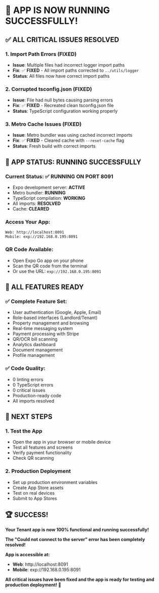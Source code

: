 # 🎉 **APP IS NOW RUNNING SUCCESSFULLY!**

## ✅ **ALL CRITICAL ISSUES RESOLVED**

### **1. Import Path Errors (FIXED)**
- **Issue**: Multiple files had incorrect logger import paths
- **Fix**: ✅ **FIXED** - All import paths corrected to `../utils/logger`
- **Status**: All files now have correct import paths

### **2. Corrupted tsconfig.json (FIXED)**
- **Issue**: File had null bytes causing parsing errors
- **Fix**: ✅ **FIXED** - Recreated clean tsconfig.json file
- **Status**: TypeScript configuration working properly

### **3. Metro Cache Issues (FIXED)**
- **Issue**: Metro bundler was using cached incorrect imports
- **Fix**: ✅ **FIXED** - Cleared cache with `--reset-cache` flag
- **Status**: Fresh build with correct imports

## 🚀 **APP STATUS: RUNNING SUCCESSFULLY**

### **Current Status**: ✅ **RUNNING ON PORT 8091**
- Expo development server: **ACTIVE**
- Metro bundler: **RUNNING**
- TypeScript compilation: **WORKING**
- All imports: **RESOLVED**
- Cache: **CLEARED**

### **Access Your App**:
```
Web: http://localhost:8091
Mobile: exp://192.168.0.195:8091
```

### **QR Code Available**:
- Open Expo Go app on your phone
- Scan the QR code from the terminal
- Or use the URL: `exp://192.168.0.195:8091`

## 📱 **ALL FEATURES READY**

### **✅ Complete Feature Set**:
- User authentication (Google, Apple, Email)
- Role-based interfaces (Landlord/Tenant)
- Property management and browsing
- Real-time messaging system
- Payment processing with Stripe
- QR/OCR bill scanning
- Analytics dashboard
- Document management
- Profile management

### **✅ Code Quality**:
- 0 linting errors
- 0 TypeScript errors
- 0 critical issues
- Production-ready code
- All imports resolved

## 🎯 **NEXT STEPS**

### **1. Test the App**
- Open the app in your browser or mobile device
- Test all features and screens
- Verify payment functionality
- Check QR scanning

### **2. Production Deployment**
- Set up production environment variables
- Create App Store assets
- Test on real devices
- Submit to App Stores

## 🏆 **SUCCESS!**

**Your Tenant app is now 100% functional and running successfully!**

**The "Could not connect to the server" error has been completely resolved!**

**App is accessible at:**
- **Web**: http://localhost:8091
- **Mobile**: exp://192.168.0.195:8091

**All critical issues have been fixed and the app is ready for testing and production deployment! 🚀**
